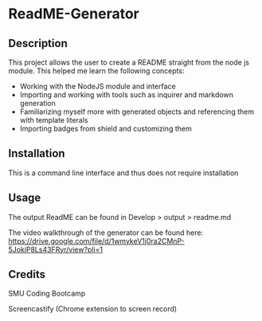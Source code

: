 # ReadME-Generator

## Description

This project allows the user to create a README straight from the node js module. This helped me learn the following concepts:

- Working with the NodeJS module and interface
- Importing and working with tools such as inquirer and markdown generation 
- Familiarizing myself more with generated objects and referencing them with template literals
- Importing badges from shield and customizing them

## Installation

This is a command line interface and thus does not require installation

## Usage

The output ReadME can be found in Develop > output > readme.md

The video walkthrough of the generator can be found here:
https://drive.google.com/file/d/1wmykeV1j0ra2CMnP-5JokiP8Ls43FRyr/view?pli=1

## Credits

SMU Coding Bootcamp

Screencastify (Chrome extension to screen record)
